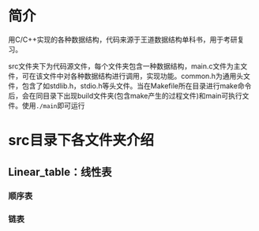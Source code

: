 # 简介
用C/C++实现的各种数据结构，代码来源于王道数据结构单科书，用于考研复习。

src文件夹下为代码源文件，每个文件夹包含一种数据结构，main.c文件为主文件，可在该文件中对各种数据结构进行调用，实现功能。common.h为通用头文件，包含了如stdlib.h，stdio.h等头文件。当在Makefile所在目录进行make命令后，会在同目录下出现build文件夹(包含make产生的过程文件)和main可执行文件。使用`./main`即可运行
# src目录下各文件夹介绍
## Linear_table：线性表
### 顺序表
### 链表
